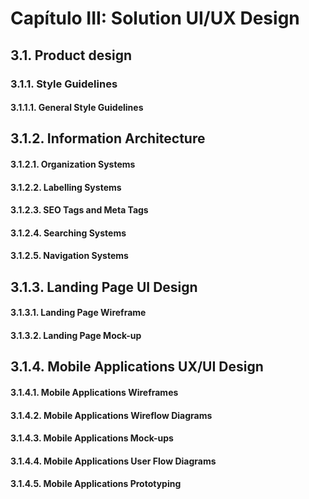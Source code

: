 # Capítulo III: Solution UI/UX Design

## 3.1. Product design

### 3.1.1. Style Guidelines

#### 3.1.1.1. General Style Guidelines

## 3.1.2. Information Architecture

#### 3.1.2.1. Organization Systems

#### 3.1.2.2. Labelling Systems

#### 3.1.2.3. SEO Tags and Meta Tags

#### 3.1.2.4. Searching Systems

#### 3.1.2.5. Navigation Systems

## 3.1.3. Landing Page UI Design

#### 3.1.3.1. Landing Page Wireframe

#### 3.1.3.2. Landing Page Mock-up

## 3.1.4. Mobile Applications UX/UI Design

#### 3.1.4.1. Mobile Applications Wireframes

#### 3.1.4.2. Mobile Applications Wireflow Diagrams

#### 3.1.4.3. Mobile Applications Mock-ups

#### 3.1.4.4. Mobile Applications User Flow Diagrams

#### 3.1.4.5. Mobile Applications Prototyping
